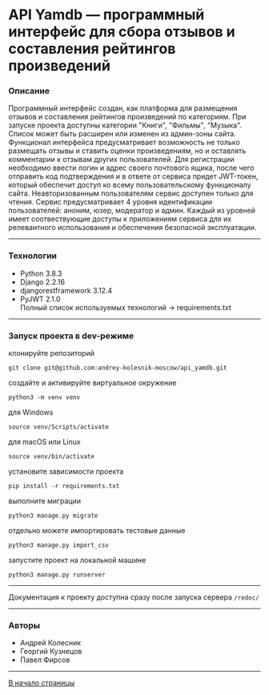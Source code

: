<a id = "anchor"></a>
# API Yamdb — программный интерфейс для сбора отзывов и составления рейтингов произведений

### Описание

Программный интерфейс создан, как платформа для размещения отзывов и составления рейтингов произведений по категориям. При запуске проекта доступны категории "Книги", "Фильмы", "Музыка". Список может быть расширен или изменен из админ-зоны сайта. Функционал интерфейса предусматривает возможность не только размещать отзывы и ставить оценки произведениям, но и оставлять комментарии к отзывам других пользователей. Для регистрации необходимо ввести логин и адрес своего почтового ящика, после чего отправить код подтверждения и в ответе от сервиса придет JWT-токен, который обеспечит доступ ко всему пользовательскому функционалу сайта. Неавторизованным пользователям сервис доступен только для чтения. Сервис предусматривает 4 уровня идентификации пользователей: аноним, юзер, модератор и админ. Каждый из уровней имеет соотвествующие доступы к приложениям сервиса для их релевантного использования и обеспечения безопасной эксплуатации. 
***
### Технологии
* Python 3.8.3 
* Django 2.2.16 
* djangorestframework 3.12.4 
* PyJWT 2.1.0  
Полный список используемых технологий -> requirements.txt
***
### Запуск проекта в dev-режиме
клонируйте репозиторий 
```
git clone git@github.com:andrey-kolesnik-moscow/api_yamdb.git
```
создайте и активируйте виртуальное окружение
```
python3 -m venv venv
```
для Windows
```
source venv/Scripts/activate
```
для macOS или Linux
```
source venv/bin/activate
```
установите зависимости проекта
```
pip install -r requirements.txt
```
выполните миграции
```
python3 manage.py migrate
```
отдельно можете импортировать тестовые данные
```
python3 manage.py import_csv
```
запустите проект на локальной машине 
```
python3 manage.py runserver 
```
***
Документация к проекту доступна сразу после запуска сервера  ` /redoc/ `  
***
### Авторы
* Андрей Колесник
* Георгий Кузнецов
* Павел Фирсов
***
[В начало страницы](#anchor)

